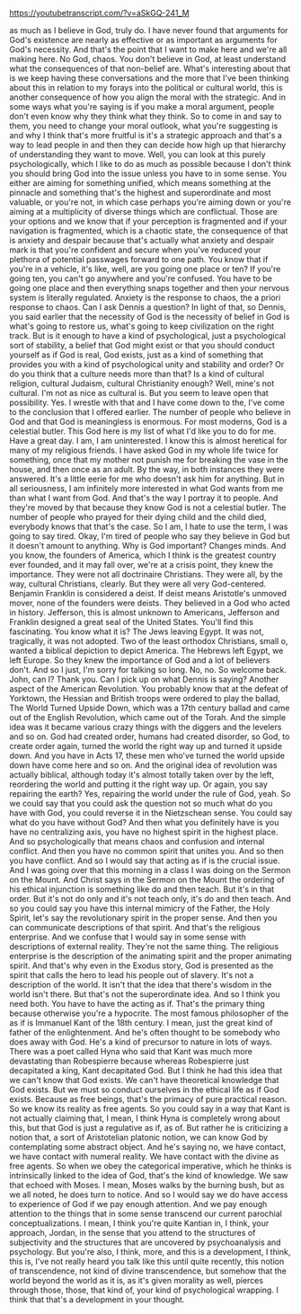 https://youtubetranscript.com/?v=aSkGQ-241_M

 as much as I believe in God, truly do. I have never found that arguments for God's existence are nearly as effective or as important as arguments for God's necessity. And that's the point that I want to make here and we're all making here. No God, chaos. You don't believe in God, at least understand what the consequences of that non-belief are. What's interesting about that is we keep having these conversations and the more that I've been thinking about this in relation to my forays into the political or cultural world, this is another consequence of how you align the moral with the strategic. And in some ways what you're saying is if you make a moral argument, people don't even know why they think what they think. So to come in and say to them, you need to change your moral outlook, what you're suggesting is and why I think that's more fruitful is it's a strategic approach and that's a way to lead people in and then they can decide how high up that hierarchy of understanding they want to move. Well, you can look at this purely psychologically, which I like to do as much as possible because I don't think you should bring God into the issue unless you have to in some sense. You either are aiming for something unified, which means something at the pinnacle and something that's the highest and superordinate and most valuable, or you're not, in which case perhaps you're aiming down or you're aiming at a multiplicity of diverse things which are conflictual. Those are your options and we know that if your perception is fragmented and if your navigation is fragmented, which is a chaotic state, the consequence of that is anxiety and despair because that's actually what anxiety and despair mark is that you're confident and secure when you've reduced your plethora of potential passwages forward to one path. You know that if you're in a vehicle, it's like, well, are you going one place or ten? If you're going ten, you can't go anywhere and you're confused. You have to be going one place and then everything snaps together and then your nervous system is literally regulated. Anxiety is the response to chaos, the a priori response to chaos. Can I ask Dennis a question? In light of that, so Dennis, you said earlier that the necessity of God is the necessity of belief in God is what's going to restore us, what's going to keep civilization on the right track. But is it enough to have a kind of psychological, just a psychological sort of stability, a belief that God might exist or that you should conduct yourself as if God is real, God exists, just as a kind of something that provides you with a kind of psychological unity and stability and order? Or do you think that a culture needs more than that? Is a kind of cultural religion, cultural Judaism, cultural Christianity enough? Well, mine's not cultural. I'm not as nice as cultural is. But you seem to leave open that possibility. Yes. I wrestle with that and I have come down to the, I've come to the conclusion that I offered earlier. The number of people who believe in God and that God is meaningless is enormous. For most moderns, God is a celestial butler. This God here is my list of what I'd like you to do for me. Have a great day. I am, I am uninterested. I know this is almost heretical for many of my religious friends. I have asked God in my whole life twice for something, once that my mother not punish me for breaking the vase in the house, and then once as an adult. By the way, in both instances they were answered. It's a little eerie for me who doesn't ask him for anything. But in all seriousness, I am infinitely more interested in what God wants from me than what I want from God. And that's the way I portray it to people. And they're moved by that because they know God is not a celestial butler. The number of people who prayed for their dying child and the child died, everybody knows that that's the case. So I am, I hate to use the term, I was going to say tired. Okay, I'm tired of people who say they believe in God but it doesn't amount to anything. Why is God important? Changes minds. And you know, the founders of America, which I think is the greatest country ever founded, and it may fall over, we're at a crisis point, they knew the importance. They were not all doctrinaire Christians. They were all, by the way, cultural Christians, clearly. But they were all very God-centered. Benjamin Franklin is considered a deist. If deist means Aristotle's unmoved mover, none of the founders were deists. They believed in a God who acted in history. Jefferson, this is almost unknown to Americans, Jefferson and Franklin designed a great seal of the United States. You'll find this fascinating. You know what it is? The Jews leaving Egypt. It was not, tragically, it was not adopted. Two of the least orthodox Christians, small o, wanted a biblical depiction to depict America. The Hebrews left Egypt, we left Europe. So they knew the importance of God and a lot of believers don't. And so I just, I'm sorry for talking so long. No, no. So welcome back. John, can I? Thank you. Can I pick up on what Dennis is saying? Another aspect of the American Revolution. You probably know that at the defeat of Yorktown, the Hessian and British troops were ordered to play the ballad, The World Turned Upside Down, which was a 17th century ballad and came out of the English Revolution, which came out of the Torah. And the simple idea was it became various crazy things with the diggers and the levelers and so on. God had created order, humans had created disorder, so God, to create order again, turned the world the right way up and turned it upside down. And you have in Acts 17, these men who've turned the world upside down have come here and so on. And the original idea of revolution was actually biblical, although today it's almost totally taken over by the left, reordering the world and putting it the right way up. Or again, you say repairing the earth? Yes, repairing the world under the rule of God, yeah. So we could say that you could ask the question not so much what do you have with God, you could reverse it in the Nietzschean sense. You could say what do you have without God? And then what you definitely have is you have no centralizing axis, you have no highest spirit in the highest place. And so psychologically that means chaos and confusion and internal conflict. And then you have no common spirit that unites you. And so then you have conflict. And so I would say that acting as if is the crucial issue. And I was going over that this morning in a class I was doing on the Sermon on the Mount. And Christ says in the Sermon on the Mount the ordering of his ethical injunction is something like do and then teach. But it's in that order. But it's not do only and it's not teach only, it's do and then teach. And so you could say you have this internal mimicry of the Father, the Holy Spirit, let's say the revolutionary spirit in the proper sense. And then you can communicate descriptions of that spirit. And that's the religious enterprise. And we confuse that I would say in some sense with descriptions of external reality. They're not the same thing. The religious enterprise is the description of the animating spirit and the proper animating spirit. And that's why even in the Exodus story, God is presented as the spirit that calls the hero to lead his people out of slavery. It's not a description of the world. It isn't that the idea that there's wisdom in the world isn't there. But that's not the superordinate idea. And so I think you need both. You have to have the acting as if. That's the primary thing because otherwise you're a hypocrite. The most famous philosopher of the as if is Immanuel Kant of the 18th century. I mean, just the great kind of father of the enlightenment. And he's often thought to be somebody who does away with God. He's a kind of precursor to nature in lots of ways. There was a poet called Hyna who said that Kant was much more devastating than Robespierre because whereas Robespierre just decapitated a king, Kant decapitated God. But I think he had this idea that we can't know that God exists. We can't have theoretical knowledge that God exists. But we must so conduct ourselves in the ethical life as if God exists. Because as free beings, that's the primacy of pure practical reason. So we know its reality as free agents. So you could say in a way that Kant is not actually claiming that, I mean, I think Hyna is completely wrong about this, but that God is just a regulative as if, as of. But rather he is criticizing a notion that, a sort of Aristotelian platonic notion, we can know God by contemplating some abstract object. And he's saying no, we have contact, we have contact with numeral reality. We have contact with the divine as free agents. So when we obey the categorical imperative, which he thinks is intrinsically linked to the idea of God, that's the kind of knowledge. We saw that echoed with Moses. I mean, Moses walks by the burning bush, but as we all noted, he does turn to notice. And so I would say we do have access to experience of God if we pay enough attention. And we pay enough attention to the things that in some sense transcend our current parochial conceptualizations. I mean, I think you're quite Kantian in, I think, your approach, Jordan, in the sense that you attend to the structures of subjectivity and the structures that are uncovered by psychoanalysis and psychology. But you're also, I think, more, and this is a development, I think, this is, I've not really heard you talk like this until quite recently, this notion of transcendence, not kind of divine transcendence, but somehow that the world beyond the world as it is, as it's given morality as well, pierces through those, those, that kind of, your kind of psychological wrapping. I think that that's a development in your thought.